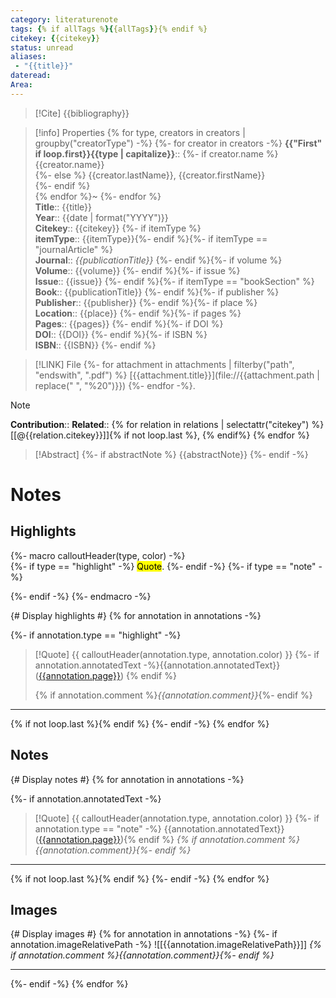 ```yaml
---
category: literaturenote
tags: {% if allTags %}{{allTags}}{% endif %}
citekey: {{citekey}}
status: unread
aliases:
 - "{{title}}"
dateread:
Area:
---
```


>[!Cite]
 {{bibliography}}


>[!info] Properties
{% for type, creators in creators | groupby("creatorType") -%}
{%- for creator in creators -%}
 >**{{"First" if loop.first}}{{type | capitalize}}**::
>{%- if creator.name %} {{creator.name}}  
>{%- else %} {{creator.lastName}}, {{creator.firstName}}  
>{%- endif %}  
>{% endfor %}~ 
>{%- endfor %}    
>**Title**:: {{title}}  
>**Year**:: {{date | format("YYYY")}}   
>**Citekey**:: {{citekey}} {%- if itemType %}  
>**itemType**:: {{itemType}}{%- endif %}{%- if itemType == "journalArticle" %}  
>**Journal**:: *{{publicationTitle}}* {%- endif %}{%- if volume %}  
>**Volume**:: {{volume}} {%- endif %}{%- if issue %}  
>**Issue**:: {{issue}} {%- endif %}{%- if itemType == "bookSection" %}  
>**Book**:: {{publicationTitle}} {%- endif %}{%- if publisher %}  
>**Publisher**:: {{publisher}} {%- endif %}{%- if place %}  
>**Location**:: {{place}} {%- endif %}{%- if pages %}   
>**Pages**:: {{pages}} {%- endif %}{%- if DOI %}  
>**DOI**:: {{DOI}} {%- endif %}{%- if ISBN %}  
>**ISBN**:: {{ISBN}} {%- endif %} 
>   

>[!LINK] File
{%- for attachment in attachments | filterby("path", "endswith", ".pdf") %}
[{{attachment.title}}](file://{{attachment.path | replace(" ", "%20")}})  {%- endfor -%}.


>[!note] 
>**Contribution**:: 
>**Related**:: {% for relation in relations | selectattr("citekey") %} [[@{{relation.citekey}}]]{% if not loop.last %}, {% endif%} {% endfor %}


> [!Abstract]
 >{%- if abstractNote %}
{{abstractNote}}
 {%- endif -%}
 >

# Notes

## Highlights
{%- macro calloutHeader(type, color) -%}  
{%- if type == "highlight" -%}
<mark style="background-color: {{color}}">Quote</mark>. 
{%- endif -%}
{%- if type == "note" -%}

{%- endif -%}
{%- endmacro -%}

{# Display highlights #}
{% for annotation in annotations -%}

{%- if annotation.type == "highlight" -%}
> [!Quote] {{ calloutHeader(annotation.type, annotation.color) }}
>{%- if annotation.annotatedText -%}{{annotation.annotatedText}} ([{{annotation.page}}](zotero://open-pdf/library/items/{{annotation.attachment.itemKey}}?page={{annotation.page}}&annotation={{annotation.id}}))
> {% endif %}
>
>{% if annotation.comment %}_{{annotation.comment}}_{%- endif %}

---

{% if not loop.last %}{% endif %}
{%- endif -%}
{% endfor %}

## Notes
{# Display notes #}
{% for annotation in annotations -%}

{%- if annotation.annotatedText -%}
>[!Quote] {{ calloutHeader(annotation.type, annotation.color) }}
{%- if annotation.type == "note" -%}
>{{annotation.annotatedText}}([{{annotation.page}}](zotero://open-pdf/library/items/{{annotation.attachment.itemKey}}?page={{annotation.page}}&annotation={{annotation.id}})){% endif %}
>_{% if annotation.comment %}{{annotation.comment}}{%- endif %}_

---
{% if not loop.last %}{% endif %}
{%- endif -%}
{% endfor %}

## Images
{# Display images #}
{% for annotation in annotations -%}
{%- if annotation.imageRelativePath -%}
![[{{annotation.imageRelativePath}}]]
_{% if annotation.comment %}{{annotation.comment}}{%- endif %}_

---
{%- endif -%}
{% endfor %}

